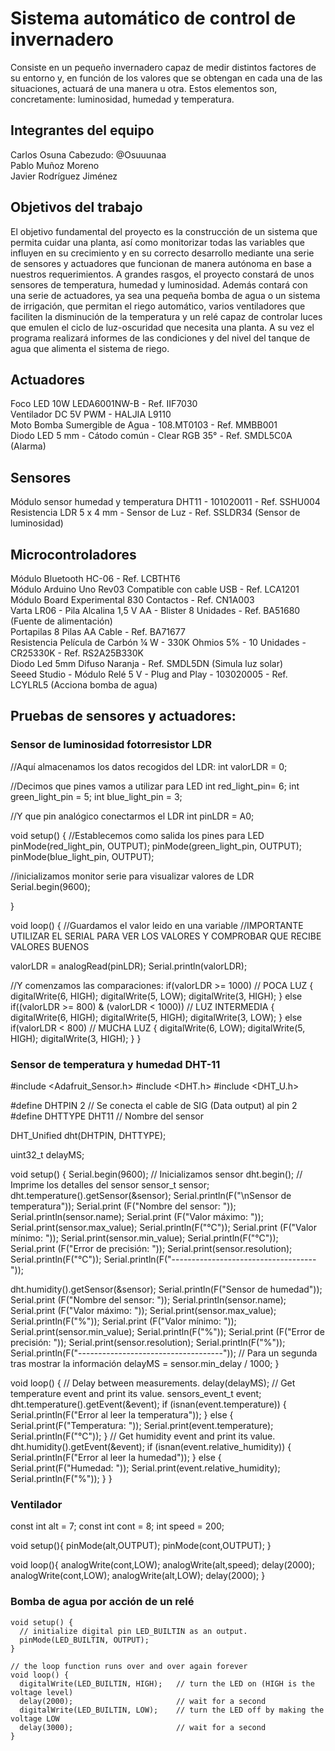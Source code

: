 # Sistema automático de control de invernadero

Consiste en un pequeño invernadero capaz de medir distintos factores de su entorno y, en función de los valores que se obtengan en cada una de las situaciones, actuará de una manera u otra. Estos elementos son, concretamente: luminosidad, humedad y temperatura.

## Integrantes del equipo

Carlos Osuna Cabezudo: @Osuuunaa
<br /> 	Pablo Muñoz Moreno 
<br /> Javier Rodríguez Jiménez 

## Objetivos del trabajo

El objetivo fundamental del proyecto es la construcción de un sistema que permita cuidar una planta, así como monitorizar todas las variables que influyen en su crecimiento y en su correcto desarrollo mediante una serie de sensores y actuadores que funcionan de manera autónoma en base a nuestros requerimientos. A grandes rasgos, el proyecto constará de unos sensores de temperatura, humedad y luminosidad. Además contará con una serie de actuadores, ya sea una pequeña bomba de agua o un sistema de irrigación, que permitan el riego automático, varios ventiladores que faciliten la disminución de la temperatura y un relé capaz de controlar luces que emulen el ciclo de luz-oscuridad que necesita una planta. A su vez el programa realizará informes de las condiciones y del nivel del tanque de agua que alimenta el sistema de riego.

## Actuadores
Foco LED 10W LEDA6001NW-B - Ref. IIF7030
<br /> Ventilador DC 5V PWM - HALJIA L9110
<br /> Moto Bomba Sumergible de Agua - 108.MT0103 - Ref. MMBB001
<br /> Diodo LED 5 mm - Cátodo común - Clear RGB 35° - Ref. SMDL5C0A   (Alarma)

## Sensores
Módulo sensor humedad y temperatura DHT11 - 101020011 - Ref. SSHU004
<br /> Resistencia LDR 5 x 4 mm - Sensor de Luz - Ref. SSLDR34  (Sensor de luminosidad)

## Microcontroladores
Módulo Bluetooth HC-06 - Ref. LCBTHT6
<br /> Módulo Arduino Uno Rev03 Compatible con cable USB - Ref. LCA1201
<br /> Módulo Board Experimental 830 Contactos - Ref. CN1A003
<br /> Varta LR06 - Pila Alcalina 1,5 V AA - Blister 8 Unidades - Ref. BA51680    (Fuente de alimentación)
<br /> Portapilas 8 Pilas AA Cable - Ref. BA71677
<br /> Resistencia Película de Carbón ¼ W - 330K Ohmios 5% - 10 Unidades - CR25330K - Ref. RS2A25B330K
<br /> Diodo Led 5mm Difuso Naranja - Ref. SMDL5DN    (Simula luz solar)
<br /> Seeed Studio - Módulo Relé 5 V - Plug and Play - 103020005 - Ref. LCYLRL5    (Acciona bomba de agua)

## Pruebas de sensores y actuadores:
### Sensor de luminosidad fotorresistor LDR
//Aquí almacenamos los datos recogidos del LDR:
int valorLDR = 0;

//Decimos que pines vamos a utilizar para LED
int red_light_pin= 6;
int green_light_pin = 5;
int blue_light_pin = 3;

//Y que pin analógico conectarmos el LDR
int pinLDR = A0;

void setup()
{
//Establecemos como salida los pines para LED
  pinMode(red_light_pin, OUTPUT);
  pinMode(green_light_pin, OUTPUT);
  pinMode(blue_light_pin, OUTPUT);

//inicializamos monitor serie para visualizar valores de LDR
Serial.begin(9600);

}

void loop()
{
//Guardamos el valor leido en una variable
//IMPORTANTE UTILIZAR EL SERIAL PARA VER LOS VALORES Y COMPROBAR QUE RECIBE VALORES BUENOS

valorLDR = analogRead(pinLDR);
Serial.println(valorLDR);

//Y comenzamos las comparaciones:
if(valorLDR >= 1000)   // POCA LUZ
{
digitalWrite(6, HIGH);
digitalWrite(5, LOW);
digitalWrite(3, HIGH);
}
else if((valorLDR >= 800) & (valorLDR < 1000))    // LUZ INTERMEDIA
{
digitalWrite(6, HIGH);
digitalWrite(5, HIGH);
digitalWrite(3, LOW);
}
else if(valorLDR < 800)       // MUCHA LUZ
{
digitalWrite(6, LOW);
digitalWrite(5, HIGH);
digitalWrite(3, HIGH);
}
}

### Sensor de temperatura y humedad DHT-11
#include <Adafruit_Sensor.h>
#include <DHT.h>
#include <DHT_U.h>

#define DHTPIN 2    // Se conecta el cable de SIG (Data output) al pin 2
#define DHTTYPE    DHT11     // Nombre del sensor

DHT_Unified dht(DHTPIN, DHTTYPE);

uint32_t delayMS;

void setup() {
  Serial.begin(9600);
  // Inicializamos sensor
  dht.begin();
  // Imprime los detalles del sensor
  sensor_t sensor;
  dht.temperature().getSensor(&sensor);
  Serial.println(F("\nSensor de temperatura"));
  Serial.print  (F("Nombre del sensor: ")); Serial.println(sensor.name);
  Serial.print  (F("Valor máximo:   ")); Serial.print(sensor.max_value); Serial.println(F("°C"));
  Serial.print  (F("Valor mínimo:   ")); Serial.print(sensor.min_value); Serial.println(F("°C"));
  Serial.print  (F("Error de precisión:  ")); Serial.print(sensor.resolution); Serial.println(F("°C"));
  Serial.println(F("------------------------------------"));

  dht.humidity().getSensor(&sensor);
  Serial.println(F("Sensor de humedad"));
  Serial.print  (F("Nombre del sensor: ")); Serial.println(sensor.name);
  Serial.print  (F("Valor máximo:   ")); Serial.print(sensor.max_value); Serial.println(F("%"));
  Serial.print  (F("Valor mínimo:   ")); Serial.print(sensor.min_value); Serial.println(F("%"));
  Serial.print  (F("Error de precisión:  ")); Serial.print(sensor.resolution); Serial.println(F("%"));
  Serial.println(F("------------------------------------"));
  // Para un segunda tras mostrar la información
  delayMS = sensor.min_delay / 1000;
}

void loop() {
  // Delay between measurements.
  delay(delayMS);
  // Get temperature event and print its value.
  sensors_event_t event;
  dht.temperature().getEvent(&event);
  if (isnan(event.temperature)) {
    Serial.println(F("Error al leer la temperatura"));
  }
  else {
    Serial.print(F("Temperatura: "));
    Serial.print(event.temperature);
    Serial.println(F("°C"));
  }
  // Get humidity event and print its value.
  dht.humidity().getEvent(&event);
  if (isnan(event.relative_humidity)) {
    Serial.println(F("Error al leer la humedad"));
  }
  else {
    Serial.print(F("Humedad: "));
    Serial.print(event.relative_humidity);
    Serial.println(F("%"));
  }
}
### Ventilador
const int alt = 7;
const int cont = 8;
int speed = 200;

void setup(){
  pinMode(alt,OUTPUT);
  pinMode(cont,OUTPUT);
}

void loop(){
  analogWrite(cont,LOW);
  analogWrite(alt,speed);
  delay(2000);
  analogWrite(cont,LOW);
  analogWrite(alt,LOW);
  delay(2000);
}
### Bomba de agua por acción de un relé
```
void setup() {
  // initialize digital pin LED_BUILTIN as an output.
  pinMode(LED_BUILTIN, OUTPUT);
}

// the loop function runs over and over again forever
void loop() {
  digitalWrite(LED_BUILTIN, HIGH);   // turn the LED on (HIGH is the voltage level)
  delay(2000);                       // wait for a second
  digitalWrite(LED_BUILTIN, LOW);    // turn the LED off by making the voltage LOW
  delay(3000);                       // wait for a second
}
```
